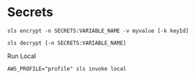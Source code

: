 # Secrets

`sls encrypt -n SECRETS:VARIABLE_NAME -v myvalue [-k keyId]`

`sls decrypt [-n SECRETS:VARIABLE_NAME]`

Run Local

`AWS_PROFILE="profile" sls invoke local`
